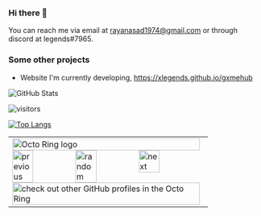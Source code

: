 ### Hi there 👋

You can reach me via email at rayanasad1974@gmail.com or through discord at legends#7965.

### Some other projects
- Website I'm currently developing, https://xlegends.github.io/gxmehub


![GitHub Stats](https://github-readme-stats.vercel.app/api?username=xlegends&theme=radical)

![visitors](https://visitor-badge.glitch.me/badge?page_id=https://github.com/xlegends)

[![Top Langs](https://github-readme-stats.vercel.app/api/top-langs/?username=xlegends)](https://github.com/anuraghazra/github-readme-stats)


<table><tbody><tr><td><a href="https://octo-ring.com/"><img src="https://octo-ring.com/static/img/widget/top.png" width="99%" alt="Octo Ring logo" align="top"></a><br><a href="https://octo-ring.com/p/xlegends/prev"><img src="https://octo-ring.com/static/img/widget/prev.png" width="33%" alt="previous" align="top" title="previous profile"></a><a href="https://octo-ring.com/p/xLegends/random"><img src="https://octo-ring.com/static/img/widget/random.png" width="33%" alt="random" align="top" title="random profile"></a><a href="https://octo-ring.com/p/xlegends/next"><img src="https://octo-ring.com/static/img/widget/next.png" width="33%" alt="next" align="top" title="next profile"></a><br><a href="https://octo-ring.com/"><img src="https://octo-ring.com/static/img/widget/bottom.png" width="99%" alt="check out other GitHub profiles in the Octo Ring" align="top"></a></td></tr></tbody></table>
